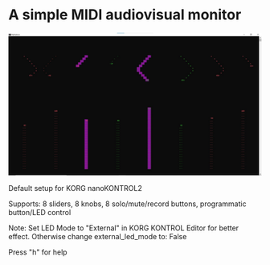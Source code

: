 # A simple MIDI audiovisual monitor

![GUI](pythotron.jpg)

Default setup for KORG nanoKONTROL2         

Supports: 8 sliders, 8 knobs, 8 solo/mute/record buttons, programmatic button/LED control 

Note: Set LED Mode to "External" in KORG KONTROL Editor for better effect. Otherwise change external_led_mode to: False

Press "h" for help
